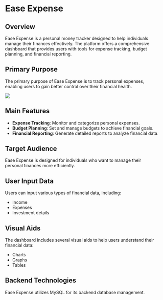 # Ease Expense
## Overview

Ease Expense is a personal money tracker designed to help individuals manage their finances effectively. The platform offers a comprehensive dashboard that provides users with tools for expense tracking, budget planning, and financial reporting.

## Primary Purpose
The primary purpose of Ease Expense is to track personal expenses, enabling users to gain better control over their financial health.

<img src="https://i.pinimg.com/736x/13/64/21/136421a476412492f31d13b3ecc91d95.jpg">

## Main Features
- **Expense Tracking**: Monitor and categorize personal expenses.
- **Budget Planning**: Set and manage budgets to achieve financial goals.
- **Financial Reporting**: Generate detailed reports to analyze financial data.
## Target Audience
Ease Expense is designed for individuals who want to manage their personal finances more efficiently.

## User Input Data
Users can input various types of financial data, including:

- Income
- Expenses
- Investment details
## Visual Aids
The dashboard includes several visual aids to help users understand their financial data:

- Charts
- Graphs
- Tables
## Backend Technologies
Ease Expense utilizes MySQL for its backend database management.

